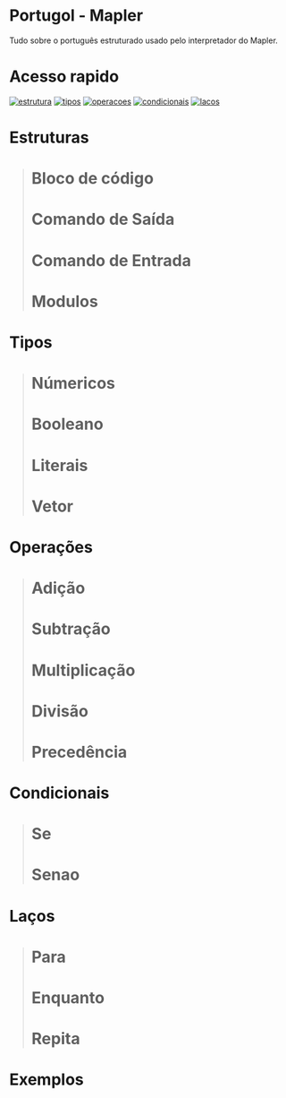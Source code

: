 # Portugol - Mapler

Tudo sobre o português estruturado usado pelo interpretador do Mapler.

# Acesso rapido
[![estrutura](https://img.shields.io/badge/estruturas%20-%23323330.svg?&style=for-the-badge&logo=perfil&logoColor=black&color=F745B5)](https://github.com/Projeto-Mapler/portugol/tree/main/sintaxe#estruturas)
[![tipos](https://img.shields.io/badge/tipos%20-%23323330.svg?&style=for-the-badge&logo=perfil&logoColor=black&color=c5f745)](https://github.com/Projeto-Mapler/portugol/tree/main/sintaxe#tipos)
[![operacoes](https://img.shields.io/badge/operações%20-%23323330.svg?&style=for-the-badge&logo=perfil&logoColor=black&color=c5f745)](https://github.com/Projeto-Mapler/portugol/tree/main/sintaxe#operações)
[![condicionais](https://img.shields.io/badge/condicionais%20-%23323330.svg?&style=for-the-badge&logo=perfil&logoColor=black&color=c5f745)](https://github.com/Projeto-Mapler/portugol/tree/main/sintaxe#condicionais)
[![lacos](https://img.shields.io/badge/laços%20-%23323330.svg?&style=for-the-badge&logo=perfil&logoColor=black&color=c5f745)](https://github.com/Projeto-Mapler/portugol/tree/main/sintaxe#laços)


# Estruturas
> # Bloco de código
> 
> 
> # Comando de Saída
> 
> 
> # Comando de Entrada
> 
> 
> # Modulos
> 
> 

# Tipos
> # Númericos
> 
> # Booleano
> 
> # Literais
> 
> # Vetor
> 

# Operações 
> # Adição
> 
> # Subtração
> 
> # Multiplicação
> 
> # Divisão
> 
> # Precedência
> 

# Condicionais
> # Se
> 
> # Senao
> 

# Laços
> # Para
> 
> # Enquanto
> 
> # Repita
> 

# Exemplos
>
